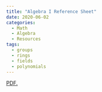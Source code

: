 ```yaml
---
title: "Algebra I Reference Sheet"
date: 2020-06-02
categories:
  - Math
  - Algebra
  - Resources
tags:
  - groups
  - rings
  - fields
  - polynomials
---
```


<a href="https://github.com/elin35/elin35.github.io/raw/master/_pdfs/Algebra_I_Reference_Sheet.pdf" target="_blank">PDF.</a>
